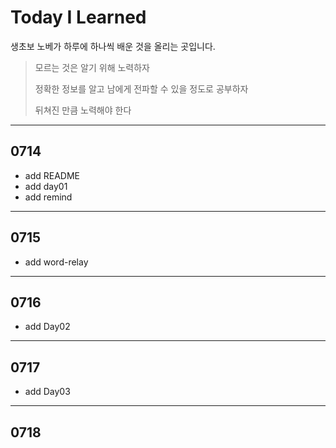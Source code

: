 # Today I Learned

생초보 노베가 하루에 하나씩 배운 것을 올리는 곳입니다.

> 모르는 것은 알기 위해 노력하자
>
> 정확한 정보를 알고 남에게 전파할 수 있을 정도로 공부하자
>
> 뒤쳐진 만큼 노력해야 한다

---

## 0714

- add README
- add day01
- add remind

---

## 0715

- add word-relay

---

## 0716

- add Day02

---

## 0717

- add Day03

---

## 0718
